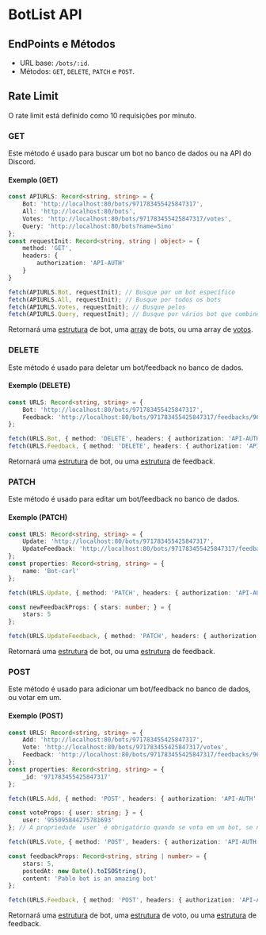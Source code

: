 # BotList API

## EndPoints e Métodos

- URL base: `/bots/:id`.
- Métodos: `GET`, `DELETE`, `PATCH` e `POST`.

## Rate Limit

O rate limit está definido como 10 requisições por minuto.

### GET

Este método é usado para buscar um bot no banco de dados ou na API do Discord.

#### Exemplo (GET)

```ts
const APIURLS: Record<string, string> = {
    Bot: 'http://localhost:80/bots/971783455425847317',
    All: 'http://localhost:80/bots',
    Votes: 'http://localhost:80/bots/971783455425847317/votes',
    Query: 'http://localhost:80/bots?name=Simo'
};
const requestInit: Record<string, string | object> = {
    method: 'GET',
    headers: {
        authorization: 'API-AUTH'
    }
}

fetch(APIURLS.Bot, requestInit); // Busque por um bot específico
fetch(APIURLS.All, requestInit); // Busque por todos os bots
fetch(APIURLS.Votes, requestInit); // Busque pelos 
fetch(APIURLS.Query, requestInit); // Busque por vários bot que combinem com a consulta
```

Retornará uma [estrutura](https://github.com/Simo-Workspace/Botlist-Api/blob/main/src/typings/index.d.ts#L7) de bot, uma [array](https://github.com/Simo-Workspace/Botlist-Api/blob/main/src/typings/index.d.ts#L7) de bots, ou uma array de [votos](https://github.com/Simo-Workspace/Botlist-Api/blob/main/src/typings/index.d.ts#L64).

### DELETE

Este método é usado para deletar um bot/feedback no banco de dados.

#### Exemplo (DELETE)

```ts
const URLS: Record<string, string> = {
    Bot: 'http://localhost:80/bots/971783455425847317',
    Feedback: 'http://localhost:80/bots/971783455425847317/feedbacks/963124227911860264'
};

fetch(URLS.Bot, { method: 'DELETE', headers: { authorization: 'API-AUTH' } }); // Deletar um bot no banco de dados
fetch(URLS.Feedback, { method: 'DELETE', headers: { authorization: 'API-AUTH' } }); // Deletar um feedback no banco de dados
```

Retornará uma [estrutura](https://github.com/Simo-Workspace/Botlist-Api/blob/main/src/typings/index.d.ts#L7) de bot, ou uma [estrutura](https://github.com/Simo-Workspace/Botlist-Api/blob/main/src/typings/index.d.ts#L7) de feedback.

### PATCH

Este método é usado para editar um bot/feedback no banco de dados.

#### Exemplo (PATCH)

```ts
const URLS: Record<string, string> = {
    Update: 'http://localhost:80/bots/971783455425847317',
    UpdateFeedback: 'http://localhost:80/bots/971783455425847317/feedbacks/963124227911860264' /* The last ID is of the user who sent the feedback  */
};
const properties: Record<string, string> = {
    name: 'Bot-carl'
};

fetch(URLS.Update, { method: 'PATCH', headers: { authorization: 'API-AUTH' }, body: JSON.stringify(properties) });

const newFeedbackProps: { stars: number; } = {
    stars: 5
};

fetch(URLS.UpdateFeedback, { method: 'PATCH', headers: { authorization: 'API-AUTH' }, body: JSON.stringify(newFeedbackProps) })
```

Retornará uma [estrutura](https://github.com/Simo-Workspace/Botlist-Api/blob/main/src/typings/index.d.ts#L7) de bot, ou uma [estrutura](https://github.com/Simo-Workspace/Botlist-Api/blob/main/src/typings/index.d.ts#L7) de feedback.

### POST

Este método é usado para adicionar um bot/feedback no banco de dados, ou votar em um.

#### Exemplo (POST)

```ts
const URLS: Record<string, string> = {
    Add: 'http://localhost:80/bots/971783455425847317',
    Vote: 'http://localhost:80/bots/971783455425847317/votes',
    Feedback: 'http://localhost:80/bots/971783455425847317/feedbacks/963124227911860264'
};
const properties: Record<string, string> = {
    _id: '971783455425847317'
};

fetch(URLS.Add, { method: 'POST', headers: { authorization: 'API-AUTH' }, body: JSON.stringify(properties) }); // Adicionar um bot

const voteProps: { user: string; } = {
    user: '955095844275781693'
}; // A propriedade `user` é obrigatório quando se vota em um bot, se não, lançará um erro

fetch(URLS.Vote, { method: 'POST', headers: { authorization: 'API-AUTH' }, body: JSON.stringify(voteProps) }); // Vota em um bot. O cooldown é 24 horas (1 dia)

const feedbackProps: Record<string, string | number> = {
    stars: 5,
    postedAt: new Date().toISOString(),
    content: 'Pablo bot is an amazing bot'
};

fetch(URLS.Feedback, { method: 'POST', headers: { authorization: 'API-AUTH' }, body: JSON.stringify(feedbackProps) }); // Adicione um feedback no bot
```

Retornará uma [estrutura](https://github.com/Simo-Workspace/Botlist-Api/blob/main/src/typings/index.d.ts#L7) de bot, uma [estrutura](https://github.com/Simo-Workspace/Botlist-Api/blob/main/src/typings/index.d.ts#L7) de voto, ou uma [estrutura](https://github.com/Simo-Workspace/Botlist-Api/blob/main/src/typings/index.d.ts#L7) de feedback.
